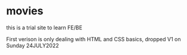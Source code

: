 # movies

this is a trial site to learn FE/BE

First verison is only dealing with HTML and CSS basics, dropped V1 on Sunday 24JULY2022
